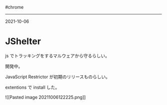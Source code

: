 #chrome 

---
2021-10-06

# JShelter

js でトラッキングをするマルウェアから守るらしい。

開発中。

JavaScript Restrictor が初期のリリースものらしい。

extentions で install した。

![[Pasted image 20211006122225.png]]

